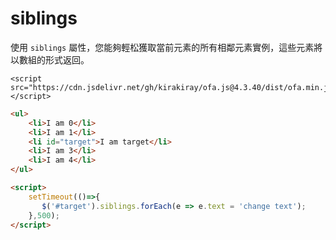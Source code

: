 # siblings

使用 `siblings` 屬性，您能夠輕松獲取當前元素的所有相鄰元素實例，這些元素將以數組的形式返回。

<html-viewer>

```
<script src="https://cdn.jsdelivr.net/gh/kirakiray/ofa.js@4.3.40/dist/ofa.min.js"></script>
```

```html
<ul>
    <li>I am 0</li>
    <li>I am 1</li>
    <li id="target">I am target</li>
    <li>I am 3</li>
    <li>I am 4</li>
</ul>

<script>
    setTimeout(()=>{
       $('#target').siblings.forEach(e => e.text = 'change text');
    },500);
</script>
```

</html-viewer>